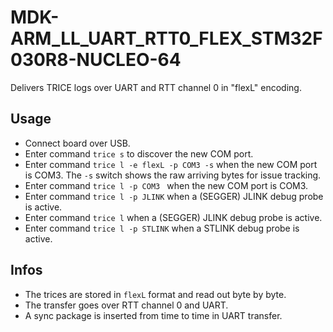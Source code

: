 # MDK-ARM_LL_UART_RTT0_FLEX_STM32F030R8-NUCLEO-64

Delivers TRICE logs over UART and RTT channel 0 in "flexL" encoding.

## Usage

- Connect board over USB.
- Enter command `trice s` to discover the new COM port.
- Enter command `trice l -e flexL -p COM3 -s` when the new COM port is COM3. The `-s` switch shows the raw arriving bytes for issue tracking.
- Enter command `trice l -p COM3 ` when the new COM port is COM3.
- Enter command `trice l -p JLINK` when a (SEGGER) JLINK debug probe is active.
- Enter command `trice l` when a (SEGGER) JLINK debug probe is active.
- Enter command `trice l -p STLINK` when a STLINK debug probe is active.

## Infos

- The trices are stored in `flexL` format and read out byte by byte.
- The transfer goes over RTT channel 0 and UART.
- A sync package is inserted from time to time in UART transfer.
